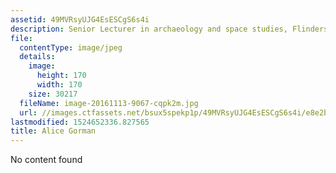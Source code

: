 ```yaml
---
assetid: 49MVRsyUJG4EsESCgS6s4i
description: Senior Lecturer in archaeology and space studies, Flinders University
file:
  contentType: image/jpeg
  details:
    image:
      height: 170
      width: 170
    size: 30217
  fileName: image-20161113-9067-cqpk2m.jpg
  url: //images.ctfassets.net/bsux5spekp1p/49MVRsyUJG4EsESCgS6s4i/e8e2bc87c57f40d81b67ebc897b8092b/image-20161113-9067-cqpk2m.jpg
lastmodified: 1524652336.827565
title: Alice Gorman
---
```

No content found